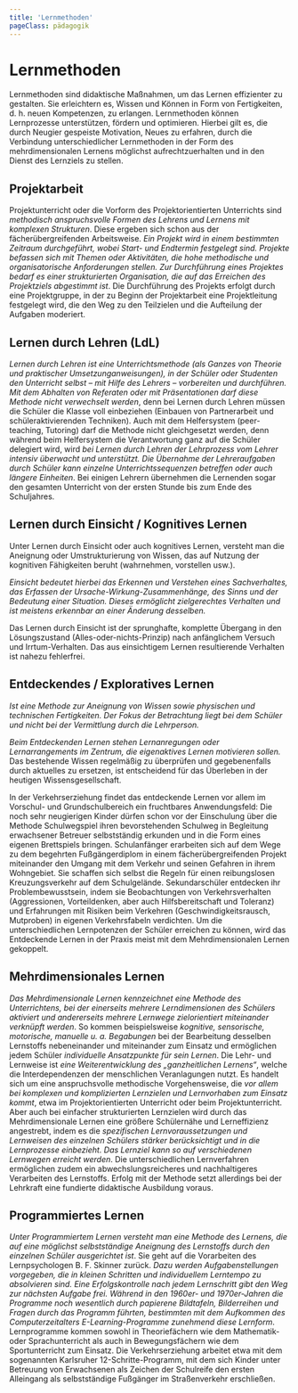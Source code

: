 ```yaml
---
title: 'Lernmethoden'
pageClass: pädagogik
---
```


<infoBox>

# Lernmethoden

Lernmethoden sind didaktische Maßnahmen, um das Lernen effizienter zu gestalten. Sie erleichtern es, Wissen und Können in Form von Fertigkeiten, d. h. neuen Kompetenzen, zu erlangen. Lernmethoden können Lernprozesse unterstützen, fördern und optimieren. Hierbei gilt es, die durch Neugier gespeiste Motivation, Neues zu erfahren, durch die Verbindung unterschiedlicher Lernmethoden in der Form des mehrdimensionalen Lernens möglichst aufrechtzuerhalten und in den Dienst des Lernziels zu stellen.

</infoBox>

<newSection title="Projektarbeit">

## Projektarbeit

Projektunterricht oder die Vorform des Projektorientierten Unterrichts sind *methodisch anspruchsvolle Formen des Lehrens und Lernens mit komplexen Strukturen*. Diese ergeben sich schon aus der fächerübergreifenden Arbeitsweise. *Ein Projekt wird in einem bestimmten Zeitraum durchgeführt, wobei Start- und Endtermin festgelegt sind. Projekte befassen sich mit Themen oder Aktivitäten, die hohe methodische und organisatorische Anforderungen stellen. Zur Durchführung eines Projektes bedarf es einer strukturierten Organisation, die auf das Erreichen des Projektziels abgestimmt ist*. Die Durchführung des Projekts erfolgt durch eine Projektgruppe, in der zu Beginn der Projektarbeit eine Projektleitung festgelegt wird, die den Weg zu den Teilzielen und die Aufteilung der Aufgaben moderiert.

</newSection>

<newSection title="Lernen durch Lehren (LdL)">

## Lernen durch Lehren (LdL)

*Lernen durch Lehren ist eine Unterrichtsmethode (als Ganzes von Theorie und praktischer Umsetzunganweisungen), in der Schüler oder Studenten den Unterricht selbst – mit Hilfe des Lehrers – vorbereiten und durchführen. Mit dem Abhalten von Referaten oder mit Präsentationen darf diese Methode nicht verwechselt werden*, denn bei Lernen durch Lehren müssen die Schüler die Klasse voll einbeziehen (Einbauen von Partnerarbeit und schüleraktivierenden Techniken). Auch mit dem Helfersystem (peer-teaching, Tutoring) darf die Methode nicht gleichgesetzt werden, denn während beim Helfersystem die Verantwortung ganz auf die Schüler delegiert wird, wird *bei Lernen durch Lehren der Lehrprozess vom Lehrer intensiv überwacht und unterstützt. Die Übernahme der Lehreraufgaben durch Schüler kann einzelne Unterrichtssequenzen betreffen oder auch längere Einheiten*. Bei einigen Lehrern übernehmen die Lernenden sogar den gesamten Unterricht von der ersten Stunde bis zum Ende des Schuljahres.

</newSection>

<newSection title="Lernen durch Einsicht / Kognitives Lernen">

## Lernen durch Einsicht / Kognitives Lernen

Unter Lernen durch Einsicht oder auch kognitives Lernen, versteht man die Aneignung oder Umstrukturierung von Wissen, das auf Nutzung der kognitiven Fähigkeiten beruht (wahrnehmen, vorstellen usw.).

*Einsicht bedeutet hierbei das Erkennen und Verstehen eines Sachverhaltes, das Erfassen der Ursache-Wirkung-Zusammenhänge, des Sinns und der Bedeutung einer Situation. Dieses ermöglicht zielgerechtes Verhalten und ist meistens erkennbar an einer Änderung desselben.*

Das Lernen durch Einsicht ist der sprunghafte, komplette Übergang in den Lösungszustand (Alles-oder-nichts-Prinzip) nach anfänglichem Versuch und Irrtum-Verhalten. Das aus einsichtigem Lernen resultierende Verhalten ist nahezu fehlerfrei.

</newSection>

<newSection title="Entdeckendes / Exploratives Lernen">

## Entdeckendes / Exploratives Lernen

*Ist eine Methode zur Aneignung von Wissen sowie physischen und technischen Fertigkeiten. Der Fokus der Betrachtung liegt bei dem Schüler und nicht bei der Vermittlung durch die Lehrperson.*

*Beim Entdeckenden Lernen stehen Lernanregungen oder Lernarrangements im Zentrum, die eigenaktives Lernen motivieren sollen.* Das bestehende Wissen regelmäßig zu überprüfen und gegebenenfalls durch aktuelles zu ersetzen, ist entscheidend für das Überleben in der heutigen Wissensgesellschaft.

In der Verkehrserziehung findet das entdeckende Lernen vor allem im Vorschul- und Grundschulbereich ein fruchtbares Anwendungsfeld: Die noch sehr neugierigen Kinder dürfen schon vor der Einschulung über die Methode Schulwegspiel ihren bevorstehenden Schulweg in Begleitung erwachsener Betreuer selbstständig erkunden und in die Form eines eigenen Brettspiels bringen. Schulanfänger erarbeiten sich auf dem Wege zu dem begehrten Fußgängerdiplom in einem fächerübergreifenden Projekt miteinander den Umgang mit dem Verkehr und seinen Gefahren in ihrem Wohngebiet. Sie schaffen sich selbst die Regeln für einen reibungslosen Kreuzungsverkehr auf dem Schulgelände. Sekundarschüler entdecken ihr Problembewusstsein, indem sie Beobachtungen von Verkehrsverhalten (Aggressionen, Vorteildenken, aber auch Hilfsbereitschaft und Toleranz) und Erfahrungen mit Risiken beim Verkehren (Geschwindigkeitsrausch, Mutproben) in eigenen Verkehrsfabeln verdichten. Um die unterschiedlichen Lernpotenzen der Schüler erreichen zu können, wird das Entdeckende Lernen in der Praxis meist mit dem Mehrdimensionalen Lernen gekoppelt.

</newSection>

<newSection title="Mehrdimensionales Lernen">

## Mehrdimensionales Lernen

*Das Mehrdimensionale Lernen kennzeichnet eine Methode des Unterrichtens, bei der einerseits mehrere Lerndimensionen des Schülers aktiviert und andererseits mehrere Lernwege zielorientiert miteinander verknüpft werden*. So kommen beispielsweise *kognitive, sensorische, motorische, manuelle u. a. Begabungen* bei der Bearbeitung desselben Lernstoffs nebeneinander und miteinander zum Einsatz und ermöglichen jedem Schüler *individuelle Ansatzpunkte für sein Lernen*. Die Lehr- und Lernweise ist *eine Weiterentwicklung des „ganzheitlichen Lernens“*, welche die Interdependenzen der menschlichen Veranlagungen nutzt. Es handelt sich um eine anspruchsvolle methodische Vorgehensweise, die *vor allem bei komplexen und komplizierten Lernzielen und Lernvorhaben zum Einsatz kommt*, etwa im Projektorientierten Unterricht oder beim Projektunterricht. Aber auch bei einfacher strukturierten Lernzielen wird durch das Mehrdimensionale Lernen eine größere Schülernähe und Lerneffizienz angestrebt, indem es die *spezifischen Lernvoraussetzungen und Lernweisen des einzelnen Schülers stärker berücksichtigt und in die Lernprozesse einbezieht. Das Lernziel kann so auf verschiedenen Lernwegen erreicht werden*. Die unterschiedlichen Lernverfahren ermöglichen zudem ein abwechslungsreicheres und nachhaltigeres Verarbeiten des Lernstoffs. Erfolg mit der Methode setzt allerdings bei der Lehrkraft eine fundierte didaktische Ausbildung voraus.

</newSection>

<newSection title="Programmiertes Lernen">

## Programmiertes Lernen

*Unter Programmiertem Lernen versteht man eine Methode des Lernens, die auf eine möglichst selbstständige Aneignung des Lernstoffs durch den einzelnen Schüler ausgerichtet ist*. Sie geht auf die Vorarbeiten des Lernpsychologen B. F. Skinner zurück. *Dazu werden Aufgabenstellungen vorgegeben, die in kleinen Schritten und individuellem Lerntempo zu absolvieren sind. Eine Erfolgskontrolle nach jedem Lernschritt gibt den Weg zur nächsten Aufgabe frei. Während in den 1960er- und 1970er-Jahren die Programme noch wesentlich durch papierene Bildtafeln, Bilderreihen und Fragen durch das Programm führten, bestimmten mit dem Aufkommen des Computerzeitalters E-Learning-Programme zunehmend diese Lernform*. Lernprogramme kommen sowohl in Theoriefächern wie dem Mathematik- oder Sprachunterricht als auch in Bewegungsfächern wie dem Sportunterricht zum Einsatz. Die Verkehrserziehung arbeitet etwa mit dem sogenannten Karlsruher 12-Schritte-Programm, mit dem sich Kinder unter Betreuung von Erwachsenen als Zeichen der Schulreife den ersten Alleingang als selbstständige Fußgänger im Straßenverkehr erschließen.

</newSection>